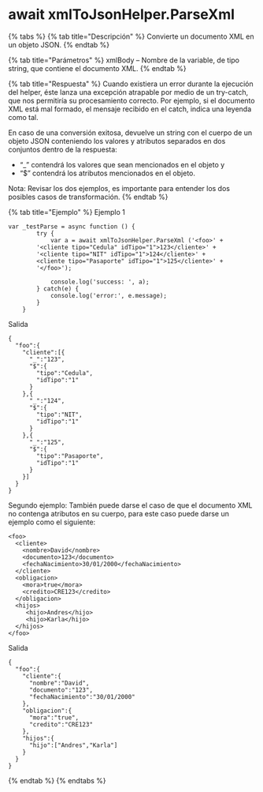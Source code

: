# await xmlToJsonHelper.ParseXml

{% tabs %}
{% tab title="Descripción" %}
Convierte un documento XML en un objeto JSON.
{% endtab %}

{% tab title="Parámetros" %}
xmlBody – Nombre de la variable, de tipo string, que contiene el documento XML.
{% endtab %}

{% tab title="Respuesta" %}
Cuando existiera un error durante la ejecución del helper, éste lanza una excepción atrapable por medio de un try-catch, que nos permitiría su procesamiento correcto. Por ejemplo, si el documento XML está mal formado, el mensaje recibido en el catch, indica una leyenda como tal.

En caso de una conversión exitosa, devuelve un string con el cuerpo de un objeto JSON conteniendo los valores y atributos separados en dos conjuntos dentro de la respuesta: 
* “_” contendrá los valores que sean mencionados en el objeto y 
* “$” contendrá los atributos mencionados en el objeto.

Nota: Revisar los dos ejemplos, es importante para entender los dos posibles casos de transformación.
{% endtab %}

{% tab title="Ejemplo" %}
Ejemplo 1
```
var _testParse = async function () {
        try { 
            var a = await xmlToJsonHelper.ParseXml ('<foo>' + 
        '<cliente tipo="Cedula" idTipo="1">123</cliente>' + 
        '<cliente tipo="NIT" idTipo="1">124</cliente>' +
        <cliente tipo="Pasaporte" idTipo="1">125</cliente>' +
        '</foo>'); 

            console.log('success: ', a); 
        } catch(e) { 
            console.log('error:', e.message); 
        }
    } 

```
Salida 
```
{
  "foo":{
    "cliente":[{
      "_":"123",
      "$":{
        "tipo":"Cedula",
        "idTipo":"1"
      }
    },{
      "_":"124",
      "$":{
        "tipo":"NIT",
        "idTipo":"1"
      }
    },{
      "_":"125",
      "$":{
        "tipo":"Pasaporte",
        "idTipo":"1"
      }
    }]
  }
} 

```
Segundo ejemplo:  También puede darse el caso de que el documento XML no contenga atributos en su cuerpo, para este caso puede darse un ejemplo como el siguiente:
```
<foo>
  <cliente>
    <nombre>David</nombre>
    <documento>123</documento> 
    <fechaNacimiento>30/01/2000</fechaNacimiento> 
  </cliente>
  <obligacion>
    <mora>true</mora>
    <credito>CRE123</credito> 
  </obligacion>
  <hijos>
     <hijo>Andres</hijo>
     <hijo>Karla</hijo>
  </hijos>
</foo>
```
Salida
```
{
  "foo":{
    "cliente":{
      "nombre":"David",
      "documento":"123",
      "fechaNacimiento":"30/01/2000"
    },
    "obligacion":{
      "mora":"true",
      "credito":"CRE123"
    },
    "hijos":{
      "hijo":["Andres","Karla"]
    }
  }
}
```
{% endtab %}
{% endtabs %}
